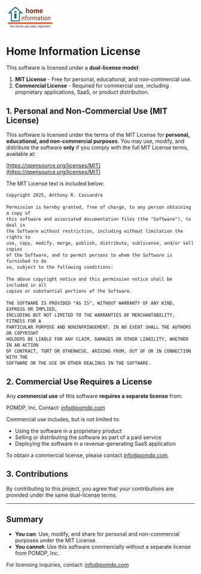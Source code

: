 <img src="src/hi/static/img/hi-logo-w-tagline-197x96.png" alt="Home Information Logo" width="128">

# Home Information License

This software is licensed under a **dual-license model**:

1. **MIT License** - Free for personal, educational, and non-commercial use.
2. **Commercial License** - Required for commercial use, including proprietary applications, SaaS, or product distribution.

## 1. Personal and Non-Commercial Use (MIT License)

This software is licensed under the terms of the MIT License for **personal, educational, and non-commercial purposes**.
You may use, modify, and distribute the software **only** if you comply with the full MIT License terms, available at:

[https://opensource.org/licenses/MIT](https://opensource.org/licenses/MIT)

The MIT License text is included below:
``` text
Copyright 2025, Anthony R. Cassandra

Permission is hereby granted, free of charge, to any person obtaining a copy of
this software and associated documentation files (the "Software"), to deal in
the Software without restriction, including without limitation the rights to
use, copy, modify, merge, publish, distribute, sublicense, and/or sell copies
of the Software, and to permit persons to whom the Software is furnished to do
so, subject to the following conditions:

The above copyright notice and this permission notice shall be included in all
copies or substantial portions of the Software.

THE SOFTWARE IS PROVIDED "AS IS", WITHOUT WARRANTY OF ANY KIND, EXPRESS OR IMPLIED,
INCLUDING BUT NOT LIMITED TO THE WARRANTIES OF MERCHANTABILITY, FITNESS FOR A
PARTICULAR PURPOSE AND NONINFRINGEMENT. IN NO EVENT SHALL THE AUTHORS OR COPYRIGHT
HOLDERS BE LIABLE FOR ANY CLAIM, DAMAGES OR OTHER LIABILITY, WHETHER IN AN ACTION
OF CONTRACT, TORT OR OTHERWISE, ARISING FROM, OUT OF OR IN CONNECTION WITH THE
SOFTWARE OR THE USE OR OTHER DEALINGS IN THE SOFTWARE.
```

## 2. Commercial Use Requires a License

Any **commercial use** of this software **requires a separate license** from:

POMDP, Inc.
Contact: info@pomdp.com

Commercial use includes, but is not limited to:
- Using the software in a proprietary product
- Selling or distributing the software as part of a paid service
- Deploying the software in a revenue-generating SaaS application

To obtain a commercial license, please contact info@pomdp.com.

## 3. Contributions
By contributing to this project, you agree that your contributions are provided under the same dual-license terms.

---

## Summary
- **You can**: Use, modify, and share for personal and non-commercial purposes under the MIT License.
- **You cannot**: Use this software commercially without a separate license from POMDP, Inc.

For licensing inquiries, contact: info@pomdp.com
